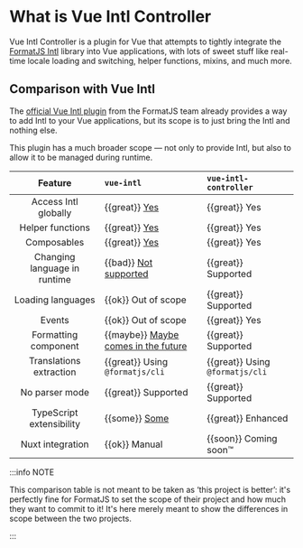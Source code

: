 <script setup>
  const ok = '\u2611' // ballot_box_with_check
  const great = '\u2705' // white_check_mark
  const bad = '\ud83d\udc4e' // thumbsdown
  const some = '\ud83d\udc4d' // thumbsup
  const maybe = '\ud83e\udd14' // thinking
  const soon = '\ud83d\udc40' // eyes
</script>

# What is Vue Intl Controller

Vue Intl Controller is a plugin for Vue that attempts to tightly integrate the
[FormatJS Intl](https://formatjs.io/docs/intl) library into Vue applications,
with lots of sweet stuff like real-time locale loading and switching, helper
functions, mixins, and much more.

## Comparison with Vue Intl

The [official Vue Intl plugin](https://formatjs.io/docs/vue-intl) from the
FormatJS team already provides a way to add Intl to your Vue applications, but
its scope is to just bring the Intl and nothing else.

This plugin has a much broader scope — not only to provide Intl, but also to
allow it to be managed during runtime.

|           Feature            | `vue-intl`                                     | `vue-intl-controller`           |
| :--------------------------: | :--------------------------------------------- | :------------------------------ |
|     Access Intl globally     | {{great}} [Yes][fvi-p-1]                       | {{great}} Yes                   |
|       Helper functions       | {{great}} [Yes][fvi-p-2]                       | {{great}} Yes                   |
|         Composables          | {{great}} [Yes][fvi-p-3]                       | {{great}} Yes                   |
| Changing language in runtime | {{bad}} [Not supported][fvi-p-4]               | {{great}} Supported             |
|      Loading languages       | {{ok}} Out of scope                            | {{great}} Supported             |
|            Events            | {{ok}} Out of scope                            | {{great}} Yes                   |
|     Formatting component     | {{maybe}} [Maybe comes in the future][fvi-p-5] | {{great}} Supported             |
|   Translations extraction    | {{great}} Using `@formatjs/cli`                | {{great}} Using `@formatjs/cli` |
|        No parser mode        | {{great}} Supported                            | {{great}} Supported             |
|   TypeScript extensibility   | {{some}} [Some][fvi-p-6]                       | {{great}} Enhanced              |
|       Nuxt integration       | {{ok}} Manual                                  | {{soon}} Coming soon™           |

[fvi-p-1]: https://formatjs.io/docs/vue-intl#inject
[fvi-p-2]: https://formatjs.io/docs/vue-intl#methods
[fvi-p-3]: https://formatjs.io/docs/vue-intl#composition-api
[fvi-p-4]:
  https://github.com/formatjs/formatjs/discussions/2464#discussioncomment-256012
[fvi-p-5]:
  https://github.com/formatjs/formatjs/discussions/3961#discussioncomment-4660391
[fvi-p-6]: https://formatjs.io/docs/react-intl/#typing-message-ids-and-locale

:::info NOTE

This comparison table is not meant to be taken as ‘this project is better’: it's
perfectly fine for FormatJS to set the scope of their project and how much they
want to commit to it! It's here merely meant to show the differences in scope
between the two projects.

:::
